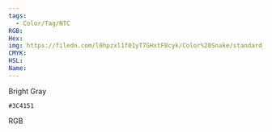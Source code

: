 ```yaml
---
tags:
  - Color/Tag/NTC
RGB:
Hex:
img: https://filedn.com/l0hpzxl1f01yT7GHxtF8cyk/Color%20Snake/standard_csv_to_svg/3C4151.svg
CMYK:
HSL:
Name:
---
```

Bright Gray
```palette
#3C4151
```
RGB
